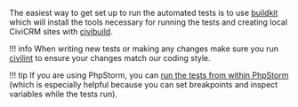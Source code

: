 The easiest way to get set up to run the automated tests is to use [buildkit](/tools/buildkit.md) which will install the tools necessary for running the tests and creating local CiviCRM sites with [civibuild](/tools/civibuild.md).

!!! info
    When writing new tests or making any changes make sure you run [civilint](/tools/civilint.md)
    to ensure your changes match our coding style.

!!! tip
    If you are using PhpStorm, you can [run the tests from within PhpStorm](/tools/phpstorm.md#testing) (which is especially helpful because you can set breakpoints and inspect variables while the tests run).